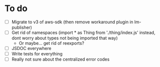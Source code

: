 # To do

- [ ] Migrate to v3 of aws-sdk (then remove workaround plugin in lm-publisher)
- [ ] Get rid of namespaces (import * as Thing from './thing/index.js' instead, dont worry about types not being imported that way)
  - Or maybe... get rid of reexports?
- [ ] JSDOC everywhere
- [ ] Write tests for everything
- [ ] Really not sure about the centralized error codes
